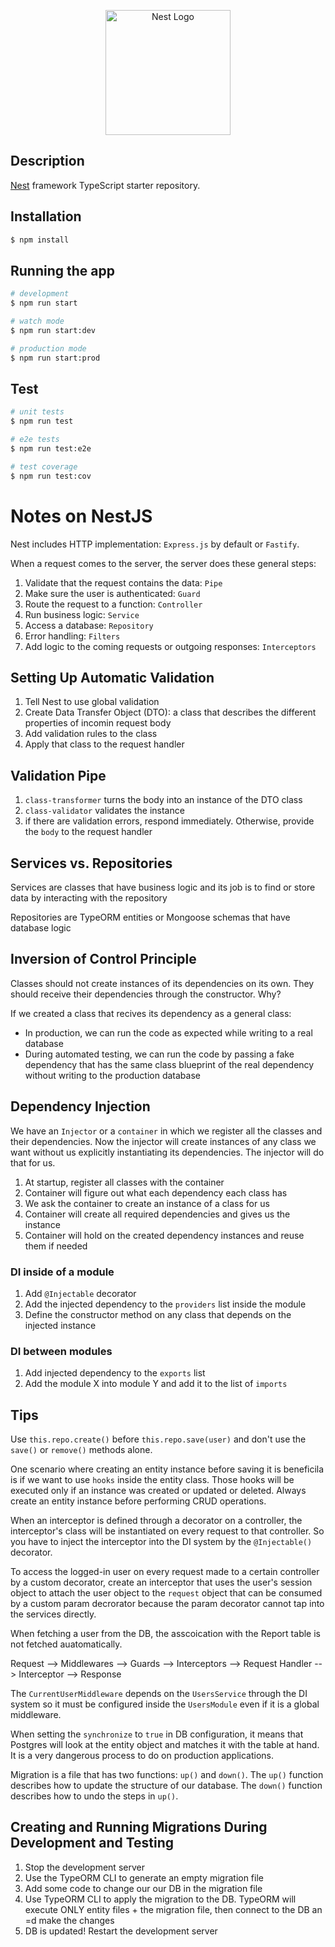 <p align="center">
  <a href="http://nestjs.com/" target="blank"><img src="https://nestjs.com/img/logo-small.svg" width="200" alt="Nest Logo" /></a>
</p>

[circleci-image]: https://img.shields.io/circleci/build/github/nestjs/nest/master?token=abc123def456
[circleci-url]: https://circleci.com/gh/nestjs/nest

## Description

[Nest](https://github.com/nestjs/nest) framework TypeScript starter repository.

## Installation

```bash
$ npm install
```

## Running the app

```bash
# development
$ npm run start

# watch mode
$ npm run start:dev

# production mode
$ npm run start:prod
```

## Test

```bash
# unit tests
$ npm run test

# e2e tests
$ npm run test:e2e

# test coverage
$ npm run test:cov
```

# Notes on NestJS

Nest includes HTTP implementation: `Express.js` by default or `Fastify`.

When a request comes to the server, the server does these general steps:

1. Validate that the request contains the data: `Pipe`
2. Make sure the user is authenticated: `Guard`
3. Route the request to a function: `Controller`
4. Run business logic: `Service`
5. Access a database: `Repository`
6. Error handling: `Filters`
7. Add logic to the coming requests or outgoing responses: `Interceptors`

## Setting Up Automatic Validation

1. Tell Nest to use global validation
2. Create Data Transfer Object (DTO): a class that describes the different properties of incomin request body
3. Add validation rules to the class
4. Apply that class to the request handler

## Validation Pipe

1. `class-transformer` turns the body into an instance of the DTO class
2. `class-validator` validates the instance
3. if there are validation errors, respond immediately. Otherwise, provide the `body` to the request handler

## Services vs. Repositories

Services are classes that have business logic and its job is to find or store data by interacting with the repository

Repositories are TypeORM entities or Mongoose schemas that have database logic

## Inversion of Control Principle

Classes should not create instances of its dependencies on its own. They should receive their dependencies through the constructor. Why?

If we created a class that recives its dependency as a general class:

- In production, we can run the code as expected while writing to a real database
- During automated testing, we can run the code by passing a fake dependency that has the same class blueprint of the real dependency without writing to the production database

## Dependency Injection

We have an `Injector` or a `container` in which we register all the classes and their dependencies. Now the injector will create instances of any class we want without us explicitly instantiating its dependencies. The injector will do that for us.

1. At startup, register all classes with the container
2. Container will figure out what each dependency each class has
3. We ask the container to create an instance of a class for us
4. Container will create all required dependencies and gives us the instance
5. Container will hold on the created dependency instances and reuse them if needed

### DI inside of a module

1. Add `@Injectable` decorator
2. Add the injected dependency to the `providers` list inside the module
3. Define the constructor method on any class that depends on the injected instance

### DI between modules

1. Add injected dependency to the `exports` list
2. Add the module X into module Y and add it to the list of `imports`

## Tips

Use `this.repo.create()` before `this.repo.save(user)` and don't use the `save()` or `remove()` methods alone.

One scenario where creating an entity instance before saving it is beneficila is if we want to use `hooks` inside the entity class. Those hooks will be executed only if an instance was created or updated or deleted. Always create an entity instance before performing CRUD operations.

When an interceptor is defined through a decorator on a controller, the interceptor's class will be instantiated on every request to that controller. So you have to inject the interceptor into the DI system by the `@Injectable()` decorator.

To access the logged-in user on every request made to a certain controller by a custom decorator, create an interceptor that uses the user's session object to attach the user object to the `request` object that can be consumed by a custom param decrorator because the param decorator cannot tap into the services directly.

When fetching a user from the DB, the asscoication with the Report table is not fetched auatomatically.

Request --> Middlewares --> Guards --> Interceptors --> Request Handler --> Interceptor --> Response

The `CurrentUserMiddleware` depends on the `UsersService` through the DI system so it must be configured inside the `UsersModule` even if it is a global middleware.

When setting the `synchronize` to `true` in DB configuration, it means that Postgres will look at the entity object and matches it with the table at hand. It is a very dangerous process to do on production applications.

Migration is a file that has two functions: `up()` and `down()`. The `up()` function describes how to update the structure of our database. The `down()` function describes how to undo the steps in `up()`.

## Creating and Running Migrations During Development and Testing

1. Stop the development server
2. Use the TypeORM CLI to generate an empty migration file
3. Add some code to change our our DB in the migration file
4. Use TypeORM CLI to apply the migration to the DB. TypeORM will execute ONLY entity files + the migration file, then connect to the DB an =d make the changes
5. DB is updated! Restart the development server
